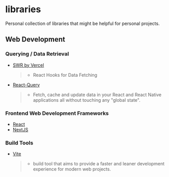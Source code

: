 # libraries
Personal collection of libraries that might be helpful for personal projects.

## Web Development

### Querying / Data Retrieval
  * [SWR by Vercel](https://swr.vercel.app/)
    > * React Hooks for Data Fetching 
  * [React-Query](https://react-query.tanstack.com/)
    > * Fetch, cache and update data in your React and React Native applications all without touching any "global state".
  
### Frontend Web Development Frameworks
  * [React](https://reactjs.org/)
  * [NextJS](https://nextjs.org/)

### Build Tools
  * [Vite](https://vitejs.dev/guide/#overview)
      > * build tool that aims to provide a faster and leaner development experience for modern web projects. 
